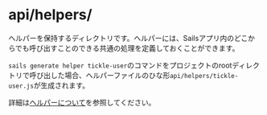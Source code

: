 # api/helpers/

ヘルパーを保持するディレクトリです。ヘルパーには、Sailsアプリ内のどこからでも呼び出すことのできる共通の処理を定義しておくことができます。

`sails generate helper tickle-user`のコマンドをプロジェクトのrootディレクトリで呼び出した場合、ヘルパーファイルのひな形`api/helpers/tickle-user.js`が生成されます。

詳細は[ヘルパーについて](http://sailsjs.com/docmentation/concepts/helpers)を参照してください。


<docmeta name="displayName" value="helpers">
